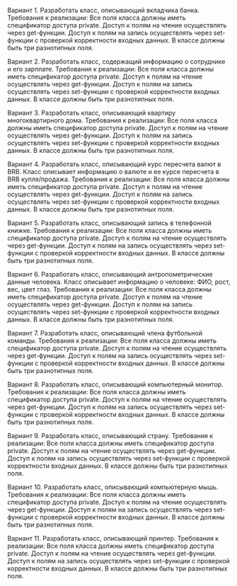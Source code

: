 Вариант 1. Разработать класс, описывающий вкладчика банка.
Требования к реализации:
Все поля класса должны иметь спецификатор доступа private.
Доступ к полям на чтение осуществлять через get-функции.
Доступ к полям на запись осуществлять через set-функции с проверкой корректности входных данных.
В классе должны быть три разнотипных поля.

Вариант 2. Разработать класс, содержащий информацию о сотруднике и его зарплате.
Требования к реализации:
Все поля класса должны иметь спецификатор доступа private.
Доступ к полям на чтение осуществлять через get-функции.
Доступ к полям на запись осуществлять через set-функции с проверкой корректности входных данных.
В классе должны быть три разнотипных поля.

Вариант 3. Разработать класс, описывающий квартиру многоквартирного дома.
Требования к реализации:
Все поля класса должны иметь спецификатор доступа private.
Доступ к полям на чтение осуществлять через get-функции.
Доступ к полям на запись осуществлять через set-функции с проверкой корректности входных данных.
В классе должны быть три разнотипных поля.

Вариант 4. Разработать класс, описывающий курс пересчета валют в BRB.
Класс описывает информацию о валюте и ее курсе пересчета в BRB купля/продажа.
Требования к реализации:
Все поля класса должны иметь спецификатор доступа private.
Доступ к полям на чтение осуществлять через get-функции.
Доступ к полям на запись осуществлять через set-функции с проверкой корректности входных данных.
В классе должны быть три разнотипных поля.

Вариант 5. Разработать класс, описывающий запись в телефонной книжке.
Требования к реализации:
Все поля класса должны иметь спецификатор доступа private.
Доступ к полям на чтение осуществлять через get-функции.
Доступ к полям на запись осуществлять через set-функции с проверкой корректности входных данных.
В классе должны быть три разнотипных поля.

Вариант 6. Разработать класс, описывающий антропометрические данные человека.
Класс описывает информацию о человеке: ФИО, рост, вес, цвет глаз.
Требования к реализации:
Все поля класса должны иметь спецификатор доступа private.
Доступ к полям на чтение осуществлять через get-функции.
Доступ к полям на запись осуществлять через set-функции с проверкой корректности входных данных.
В классе должны быть три разнотипных поля.

Вариант 7. Разработать класс, описывающий члена футбольной команды.
Требования к реализации:
Все поля класса должны иметь спецификатор доступа private.
Доступ к полям на чтение осуществлять через get-функции.
Доступ к полям на запись осуществлять через set-функции с проверкой корректности входных данных.
В классе должны быть три разнотипных поля.

Вариант 8. Разработать класс, описывающий компьютерный монитор.
Требования к реализации:
Все поля класса должны иметь спецификатор доступа private.
Доступ к полям на чтение осуществлять через get-функции.
Доступ к полям на запись осуществлять через set-функции с проверкой корректности входных данных.
В классе должны быть три разнотипных поля.

Вариант 9. Разработать класс, описывающий страну.
Требования к реализации:
Все поля класса должны иметь спецификатор доступа private.
Доступ к полям на чтение осуществлять через get-функции.
Доступ к полям на запись осуществлять через set-функции с проверкой корректности входных данных.
В классе должны быть три разнотипных поля.

Вариант 10. Разработать класс, описывающий компьютерную мышь.
Требования к реализации:
Все поля класса должны иметь спецификатор доступа private.
Доступ к полям на чтение осуществлять через get-функции.
Доступ к полям на запись осуществлять через set-функции с проверкой корректности входных данных.
В классе должны быть три разнотипных поля.

Вариант 11. Разработать класс, описывающий принтер.
Требования к реализации:
Все поля класса должны иметь спецификатор доступа private.
Доступ к полям на чтение осуществлять через get-функции.
Доступ к полям на запись осуществлять через set-функции с проверкой корректности входных данных.
В классе должны быть три разнотипных поля.
